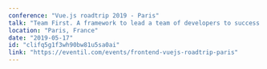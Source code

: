 ```yaml
---
conference: "Vue.js roadtrip 2019 - Paris"
talk: "Team First. A framework to lead a team of developers to success in a high-pressure environment"
location: "Paris, France"
date: "2019-05-17"
id: "clifq5g1f3wh90bw81u5sa0ai"
link: "https://eventil.com/events/frontend-vuejs-roadtrip-paris"
---
```



